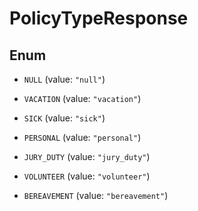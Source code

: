 

# PolicyTypeResponse

## Enum


* `NULL` (value: `"null"`)

* `VACATION` (value: `"vacation"`)

* `SICK` (value: `"sick"`)

* `PERSONAL` (value: `"personal"`)

* `JURY_DUTY` (value: `"jury_duty"`)

* `VOLUNTEER` (value: `"volunteer"`)

* `BEREAVEMENT` (value: `"bereavement"`)



